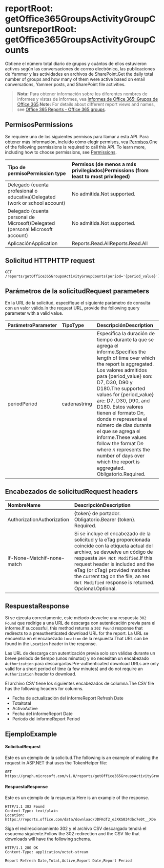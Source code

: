 # <a name="reportroot-getoffice365groupsactivitygroupcounts"></a><span data-ttu-id="bd7c6-101">reportRoot: getOffice365GroupsActivityGroupCounts</span><span class="sxs-lookup"><span data-stu-id="bd7c6-101">reportRoot: getOffice365GroupsActivityGroupCounts</span></span>

<span data-ttu-id="bd7c6-102">Obtiene el número total diario de grupos y cuántos de ellos estuvieron activos según las conversaciones de correo electrónico, las publicaciones de Yammer y las actividades en archivos de SharePoint.</span><span class="sxs-lookup"><span data-stu-id="bd7c6-102">Get the daily total number of groups and how many of them were active based on email conversations, Yammer posts, and SharePoint file activities.</span></span>

> <span data-ttu-id="bd7c6-103">**Nota:** Para obtener información sobre los diferentes nombres de informes y vistas de informes, vea [Informes de Office 365: Grupos de Office 365]((https://support.office.com/client/Office-365-groups-a27f1a99-3557-4f85-9560-a28e3d822a40)).</span><span class="sxs-lookup"><span data-stu-id="bd7c6-103">**Note:** For details about different report views and names, see [Office 365 Reports - Office 365 groups]((https://support.office.com/client/Office-365-groups-a27f1a99-3557-4f85-9560-a28e3d822a40)).</span></span>

## <a name="permissions"></a><span data-ttu-id="bd7c6-104">Permisos</span><span class="sxs-lookup"><span data-stu-id="bd7c6-104">Permissions</span></span>

<span data-ttu-id="bd7c6-p101">Se requiere uno de los siguientes permisos para llamar a esta API. Para obtener más información, incluido cómo elegir permisos, vea [Permisos](../../../concepts/permissions_reference.md).</span><span class="sxs-lookup"><span data-stu-id="bd7c6-p101">One of the following permissions is required to call this API. To learn more, including how to choose permissions, see [Permissions](../../../concepts/permissions_reference.md).</span></span>

| <span data-ttu-id="bd7c6-107">Tipo de permiso</span><span class="sxs-lookup"><span data-stu-id="bd7c6-107">Permission type</span></span>                        | <span data-ttu-id="bd7c6-108">Permisos (de menos a más privilegiados)</span><span class="sxs-lookup"><span data-stu-id="bd7c6-108">Permissions (from least to most privileged)</span></span> |
| :------------------------------------- | :--------------------------------------- |
| <span data-ttu-id="bd7c6-109">Delegado (cuenta profesional o educativa)</span><span class="sxs-lookup"><span data-stu-id="bd7c6-109">Delegated (work or school account)</span></span>     | <span data-ttu-id="bd7c6-110">No admitida.</span><span class="sxs-lookup"><span data-stu-id="bd7c6-110">Not supported.</span></span>                           |
| <span data-ttu-id="bd7c6-111">Delegado (cuenta personal de Microsoft)</span><span class="sxs-lookup"><span data-stu-id="bd7c6-111">Delegated (personal Microsoft account)</span></span> | <span data-ttu-id="bd7c6-112">No admitida.</span><span class="sxs-lookup"><span data-stu-id="bd7c6-112">Not supported.</span></span>                           |
| <span data-ttu-id="bd7c6-113">Aplicación</span><span class="sxs-lookup"><span data-stu-id="bd7c6-113">Application</span></span>                            | <span data-ttu-id="bd7c6-114">Reports.Read.All</span><span class="sxs-lookup"><span data-stu-id="bd7c6-114">Reports.Read.All</span></span>                         |

## <a name="http-request"></a><span data-ttu-id="bd7c6-115">Solicitud HTTP</span><span class="sxs-lookup"><span data-stu-id="bd7c6-115">HTTP request</span></span>

<!-- { "blockType": "ignored" } --> 

```http
GET /reports/getOffice365GroupsActivityGroupCounts(period='{period_value}')
```

## <a name="request-parameters"></a><span data-ttu-id="bd7c6-116">Parámetros de la solicitud</span><span class="sxs-lookup"><span data-stu-id="bd7c6-116">Request parameters</span></span>

<span data-ttu-id="bd7c6-117">En la URL de la solicitud, especifique el siguiente parámetro de consulta con un valor válido.</span><span class="sxs-lookup"><span data-stu-id="bd7c6-117">In the request URL, provide the following query parameter with a valid value.</span></span>

| <span data-ttu-id="bd7c6-118">Parámetro</span><span class="sxs-lookup"><span data-stu-id="bd7c6-118">Parameter</span></span> | <span data-ttu-id="bd7c6-119">Tipo</span><span class="sxs-lookup"><span data-stu-id="bd7c6-119">Type</span></span>   | <span data-ttu-id="bd7c6-120">Descripción</span><span class="sxs-lookup"><span data-stu-id="bd7c6-120">Description</span></span>                              |
| :-------- | :----- | :--------------------------------------- |
| <span data-ttu-id="bd7c6-121">period</span><span class="sxs-lookup"><span data-stu-id="bd7c6-121">Period</span></span>    | <span data-ttu-id="bd7c6-122">cadena</span><span class="sxs-lookup"><span data-stu-id="bd7c6-122">string</span></span> | <span data-ttu-id="bd7c6-123">Especifica la duración de tiempo durante la que se agrega el informe.</span><span class="sxs-lookup"><span data-stu-id="bd7c6-123">Specifies the length of time over which the report is aggregated.</span></span> <span data-ttu-id="bd7c6-124">Los valores admitidos para {period_value} son: D7, D30, D90 y D180.</span><span class="sxs-lookup"><span data-stu-id="bd7c6-124">The supported values for {period_value} are: D7, D30, D90, and D180.</span></span> <span data-ttu-id="bd7c6-125">Estos valores tienen el formato D*n*, donde *n* representa el número de días durante el que se agrega el informe.</span><span class="sxs-lookup"><span data-stu-id="bd7c6-125">These values follow the format D*n* where *n* represents the number of days over which the report is aggregated.</span></span> <span data-ttu-id="bd7c6-126">Obligatorio.</span><span class="sxs-lookup"><span data-stu-id="bd7c6-126">Required.</span></span> |

## <a name="request-headers"></a><span data-ttu-id="bd7c6-127">Encabezados de solicitud</span><span class="sxs-lookup"><span data-stu-id="bd7c6-127">Request headers</span></span>

| <span data-ttu-id="bd7c6-128">Nombre</span><span class="sxs-lookup"><span data-stu-id="bd7c6-128">Name</span></span>          | <span data-ttu-id="bd7c6-129">Descripción</span><span class="sxs-lookup"><span data-stu-id="bd7c6-129">Description</span></span>                              |
| :------------ | :--------------------------------------- |
| <span data-ttu-id="bd7c6-130">Authorization</span><span class="sxs-lookup"><span data-stu-id="bd7c6-130">Authorization</span></span> | <span data-ttu-id="bd7c6-p103">{token} de portador. Obligatorio.</span><span class="sxs-lookup"><span data-stu-id="bd7c6-p103">Bearer {token}. Required.</span></span>                |
| <span data-ttu-id="bd7c6-133">If-None-Match</span><span class="sxs-lookup"><span data-stu-id="bd7c6-133">if-none-match</span></span> | <span data-ttu-id="bd7c6-134">Si se incluye el encabezado de la solicitud y la eTag proporcionada coincide con la etiqueta actual del archivo, se devuelve un código de respuesta `304 Not Modified`.</span><span class="sxs-lookup"><span data-stu-id="bd7c6-134">If this request header is included and the eTag (or cTag) provided matches the current tag on the file, an `304 Not Modified` response is returned.</span></span> <span data-ttu-id="bd7c6-135">Opcional.</span><span class="sxs-lookup"><span data-stu-id="bd7c6-135">Optional.</span></span> |

## <a name="response"></a><span data-ttu-id="bd7c6-136">Respuesta</span><span class="sxs-lookup"><span data-stu-id="bd7c6-136">Response</span></span>

<span data-ttu-id="bd7c6-137">Si se ejecuta correctamente, este método devuelve una respuesta `302 Found` que redirige a una URL de descarga con autenticación previa para el informe.</span><span class="sxs-lookup"><span data-stu-id="bd7c6-137">If successful, this method returns a `302 Found` response that redirects to a preauthenticated download URL for the report.</span></span> <span data-ttu-id="bd7c6-138">La URL se encuentra en el encabezado `Location` de la respuesta.</span><span class="sxs-lookup"><span data-stu-id="bd7c6-138">That URL can be found in the `Location` header in the response.</span></span>

<span data-ttu-id="bd7c6-139">Las URL de descarga con autenticación previa solo son válidas durante un breve período de tiempo (unos minutos) y no necesitan un encabezado `Authorization` para descargarlas.</span><span class="sxs-lookup"><span data-stu-id="bd7c6-139">Pre-authenticated download URLs are only valid for a short period of time (a few minutes) and do not require an `Authorization` header to download.</span></span>

<span data-ttu-id="bd7c6-140">El archivo CSV tiene los siguientes encabezados de columna.</span><span class="sxs-lookup"><span data-stu-id="bd7c6-140">The CSV file has the following headers for columns.</span></span>

- <span data-ttu-id="bd7c6-141">Fecha de actualización del informe</span><span class="sxs-lookup"><span data-stu-id="bd7c6-141">Report Refresh Date</span></span>
- <span data-ttu-id="bd7c6-142">Total</span><span class="sxs-lookup"><span data-stu-id="bd7c6-142">total</span></span>
- <span data-ttu-id="bd7c6-143">Activo</span><span class="sxs-lookup"><span data-stu-id="bd7c6-143">Active</span></span>
- <span data-ttu-id="bd7c6-144">Fecha del informe</span><span class="sxs-lookup"><span data-stu-id="bd7c6-144">Report Date</span></span>
- <span data-ttu-id="bd7c6-145">Período del informe</span><span class="sxs-lookup"><span data-stu-id="bd7c6-145">Report Period</span></span>

## <a name="example"></a><span data-ttu-id="bd7c6-146">Ejemplo</span><span class="sxs-lookup"><span data-stu-id="bd7c6-146">Example</span></span>

#### <a name="request"></a><span data-ttu-id="bd7c6-147">Solicitud</span><span class="sxs-lookup"><span data-stu-id="bd7c6-147">Request</span></span>

<span data-ttu-id="bd7c6-148">Este es un ejemplo de la solicitud.</span><span class="sxs-lookup"><span data-stu-id="bd7c6-148">The following is an example of making the request in ASP.NET that uses the TokenHelper file:</span></span>

<!-- {
  "blockType": "request",
  "name": "reportroot_getoffice365groupsactivitygroupcounts"
}-->

```http
GET https://graph.microsoft.com/v1.0/reports/getOffice365GroupsActivityGroupCounts(period='D7')
```

#### <a name="response"></a><span data-ttu-id="bd7c6-149">Respuesta</span><span class="sxs-lookup"><span data-stu-id="bd7c6-149">Response</span></span>

<span data-ttu-id="bd7c6-150">Este es un ejemplo de la respuesta.</span><span class="sxs-lookup"><span data-stu-id="bd7c6-150">Here is an example of the response.</span></span>

<!-- { "blockType": "ignored" } --> 

```http
HTTP/1.1 302 Found
Content-Type: text/plain
Location: https://reports.office.com/data/download/JDFKdf2_eJXKS034dbc7e0t__XDe
```

<span data-ttu-id="bd7c6-151">Siga el redireccionamiento 302 y el archivo CSV descargado tendrá el esquema siguiente.</span><span class="sxs-lookup"><span data-stu-id="bd7c6-151">Follow the 302 redirection and the CSV file that downloads will have the following schema.</span></span>

<!-- {
  "blockType": "response",
  "truncated": true,
  "@odata.type": "stream"
} -->

```http
HTTP/1.1 200 OK
Content-Type: application/octet-stream

Report Refresh Date,Total,Active,Report Date,Report Period
```
